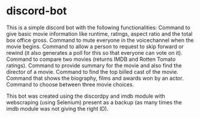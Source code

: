 # discord-bot
This is a simple discord bot with the following functionalities:
  Command to give basic movie information like runtime, ratings, aspect ratio and the total box office gross.
  Command to mute everyone in the voicechannel when the movie begins.
  Command to allow a person to request to skip forward or rewind (it also generates a poll for this so that everyone can vote on it).
  Command to compare two movies (returns IMDB and Rotten Tomato ratings).
  Command to provide summary for the movie and also find the director of a movie.
  Command to find the top billed cast of the movie.
  Command that shows the biography, films and awards won by an actor.
  Command to choose between three movie choices.
  
  This bot was created using the discordpy and imdb module with webscraping (using Selenium) present as a backup (as many times the imdb module was not giving the right ID).
